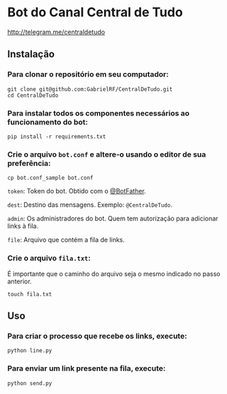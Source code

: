 # Bot do Canal Central de Tudo
http://telegram.me/centraldetudo

## Instalação

### Para clonar o repositório em seu computador:
```
git clone git@github.com:GabrielRF/CentralDeTudo.git
cd CentralDeTudo
```
### Para instalar todos os componentes necessários ao funcionamento do bot:
```
pip install -r requirements.txt
```
### Crie o arquivo `bot.conf` e altere-o usando o editor de sua preferência:
```
cp bot.conf_sample bot.conf
```
`token`: Token do bot. Obtido com o [@BotFather](http://telegram.me/BotFather).

`dest`: Destino das mensagens. Exemplo: `@CentralDeTudo`.

`admin`: Os administradores do bot. Quem tem autorização para adicionar links à fila.

`file`: Arquivo que contém a fila de links.

### Crie o arquivo `fila.txt`:

É importante que o caminho do arquivo seja o mesmo indicado no passo anterior.

```
touch fila.txt
```

## Uso

### Para criar o processo que recebe os links, execute:
```
python line.py
```
### Para enviar um link presente na fila, execute:
```
python send.py
```
